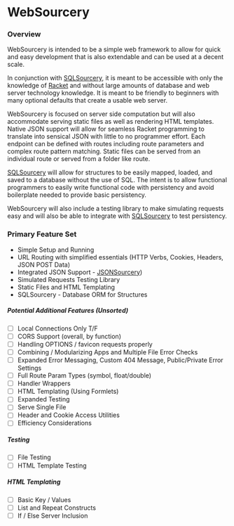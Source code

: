 # WebSourcery

### Overview

WebSourcery is intended to be a simple web framework to allow for quick and easy development that is also extendable and can be used at a decent scale.

In conjunction with [SQLSourcery](https://github.com/adjkant/sql-sourcery), it is meant to be accessible with only the knowledge of [Racket](http://racket-lang.org/) and without large amounts of database and web server technology knowledge. It is meant to be friendly to beginners with many optional defaults that create a usable web server.

WebSourcery is focused on server side computation but will also accommodate serving static files as well as rendering HTML templates. Native JSON support will allow for seamless Racket programming to translate into sensical JSON with little to no programmer effort. Each endpoint can be defined with routes including route parameters and complex route pattern matching. Static files can be served from an individual route or served from a folder like route.

[SQLSourcery](https://github.com/adjkant/sql-sourcery) will allow for structures to be easily mapped, loaded, and saved to a database without the use of SQL. The intent is to allow functional programmers to easily write functional code with persistency and avoid boilerplate needed to provide basic persistency.

WebSourcery will also include a testing library to make simulating requests easy and will also be able to integrate with [SQLSourcery](https://github.com/adjkant/sql-sourcery) to test persistency.


### Primary Feature Set

* Simple Setup and Running
* URL Routing with simplified essentials (HTTP Verbs, Cookies, Headers, JSON POST Data)
* Integrated JSON Support - [JSONSourcery](https://github.com/adjkant/json-sourcery))
* Simulated Requests Testing Library
* Static Files and HTML Templating
* SQLSourcery - Database ORM for Structures


##### Potential Additional Features (Unsorted)
- [ ] Local Connections Only T/F
- [ ] CORS Support (overall, by function)
- [ ] Handling OPTIONS / favicon requests properly
- [ ] Combining / Modularizing Apps and Multiple File Error Checks
- [ ] Expanded Error Messaging, Custom 404 Message, Public/Private Error Settings
- [ ] Full Route Param Types (symbol, float/double)
- [ ] Handler Wrappers
- [ ] HTML Templating (Using Formlets)
- [ ] Expanded Testing
- [ ] Serve Single File
- [ ] Header and Cookie Access Utilities
- [ ] Efficiency Considerations

##### Testing
- [ ] File Testing
- [ ] HTML Template Testing

##### HTML Templating
- [ ] Basic Key / Values
- [ ] List and Repeat Constructs
- [ ] If / Else Server Inclusion
